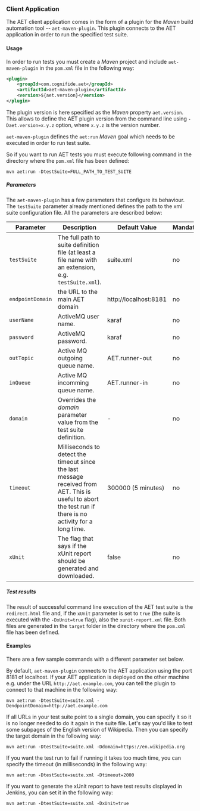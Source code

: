 ### Client Application

The AET client application comes in the form of a plugin for the *Maven* build automation tool -- `aet-maven-plugin`. This plugin connects to the AET application in order to run the specified test suite.

#### Usage

In order to run tests you must create a *Maven* project and include `aet-maven-plugin` in the `pom.xml` file in the following way:

```xml
<plugin>
    <groupId>com.cognifide.aet</groupId>
    <artifactId>aet-maven-plugin</artifactId>
    <version>${aet.version}</version>
</plugin>
```

The plugin version is here specified as the *Maven* property `aet.version`. This allows to define the AET plugin version from the command line using `-Daet.version=x.y.z` option, where `x.y.z` is the version number.

`aet-maven-plugin` defines the `aet:run` *Maven* goal which needs to be executed in order to run test suite.

So if you want to run AET tests you must execute following command in the directory where the `pom.xml` file has been defined:
```
mvn aet:run -DtestSuite=FULL_PATH_TO_TEST_SUITE
```

##### Parameters

The `aet-maven-plugin` has a few parameters that configure its behaviour. The `testSuite` parameter already mentioned defines the path to the xml suite configuration file. All the parameters are described below:

| Parameter | Description | Default Value | Mandatory |
| --------- | ----------- | ------------- | --------- |
| `testSuite` | The full path to suite definition file (at least a file name with an extension, e.g. `testSuite.xml`).| suite.xml | no |
| `endpointDomain` | the URL to the main AET domain | http://localhost:8181 | no |
| `userName` | ActiveMQ user name. | karaf | no |
| `password` | ActiveMQ password. | karaf | no |
| `outTopic` | Active MQ outgoing queue name. | AET.runner-out | no |
| `inQueue` | Active MQ incomming queue name. | AET.runner-in | no |
| `domain` | Overrides the *domain* parameter value from the test suite definition. | - | no |
| `timeout` | Milliseconds to detect the timeout since the last message received from AET. This is useful to abort the test run if there is no activity for a long time. | 300000 (5 minutes) | no |
| `xUnit` | The flag that says if the xUnit report should be generated and downloaded.| false | no |

##### Test results

The result of successful command line execution of the AET test suite is the `redirect.html` file and, if the `xUnit` parameter is set to `true` (the suite is executed with the `-DxUnit=true` flag), also the `xunit-report.xml` file. Both files are generated in the `target` folder in the directory where the `pom.xml` file has been defined.

#### Examples

There are a few sample commands with a different parameter set below.

By default, `aet-maven-plugin` connects to the AET application using the port 8181 of localhost. If your AET application is deployed on the other machine e.g. under the URL `http://aet.example.com`, you can tell the plugin to connect to that machine in the following way:
```
mvn aet:run -DtestSuite=suite.xml -DendpointDomain=http://aet.example.com
```

If all URLs in your test suite point to a single domain, you can specify it so it is no longer needed to do it again in the suite file. Let's say you'd like to test some subpages of the English version of Wikipedia. Then you can specify the target domain in the following way:
```
mvn aet:run -DtestSuite=suite.xml -Ddomain=https://en.wikipedia.org
```

If you want the test run to fail if running it takes too much time, you can specify the timeout (in milliseconds) in the following way:
```
mvn aet:run -DtestSuite=suite.xml -Dtimeout=2000
```

If you want to generate the xUnit report to have test results displayed in Jenkins, you can set it in the following way:
```
mvn aet:run -DtestSuite=suite.xml -DxUnit=true
```

